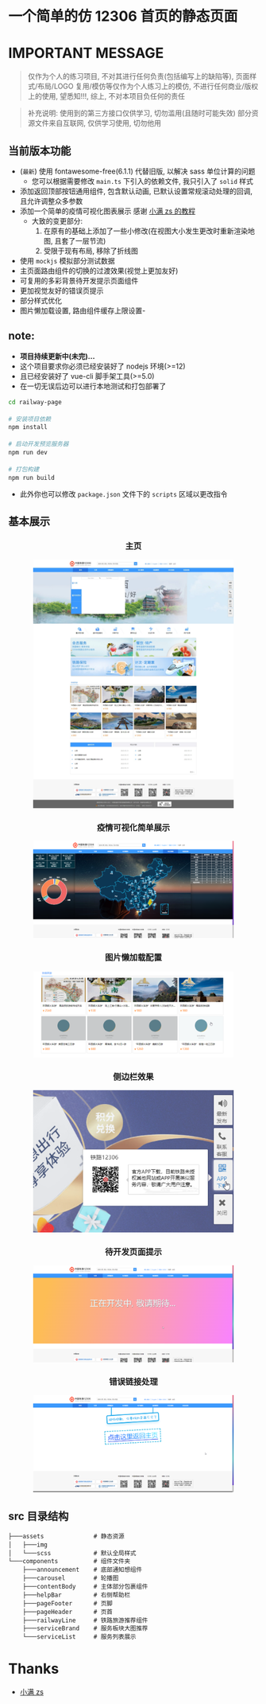 # 一个简单的仿 12306 首页的静态页面

# IMPORTANT MESSAGE

> 仅作为个人的练习项目, 不对其进行任何负责(包括编写上的缺陷等), 页面样式/布局/LOGO 复用/模仿等仅作为个人练习上的模仿, 不进行任何商业/版权上的使用, 望悉知!!!, 综上, 不对本项目负任何的责任

> 补充说明:
> 使用到的第三方接口仅供学习, 切勿滥用(且随时可能失效)
> 部分资源文件来自互联网, 仅供学习使用, 切勿他用

## 当前版本功能

- (`最新`) 使用 fontawesome-free(6.1.1) 代替旧版, 以解决 sass 单位计算的问题
  - 您可以根据需要修改 `main.ts` 下引入的依赖文件, 我只引入了 `solid` 样式
- 添加返回顶部按钮通用组件, 包含默认动画, 已默认设置常规滚动处理的回调, 且允许调整众多参数
- 添加一个简单的疫情可视化图表展示 感谢 [小满 zs 的教程]("https://www.bilibili.com/video/BV1dS4y1y7vd?p=70&spm_id_from=333.880.my_history.page.click&vd_source=68720e34574ae6c7d6a143d6c92bdac7")
  - 大致的变更部分:
    1. 在原有的基础上添加了一些小修改(在视图大小发生更改时重新渲染地图, 且套了一层节流)
    2. 受限于现有布局, 移除了折线图
- 使用 `mockjs` 模拟部分测试数据
- 主页面路由组件的切换的过渡效果(视觉上更加友好)
- 可复用的多彩背景待开发提示页面组件
- 更加视觉友好的错误页提示
- 部分样式优化
- 图片懒加载设置, 路由组件缓存上限设置-

## note:

- **项目持续更新中(未完)...**
- 这个项目要求你必须已经安装好了 nodejs 环境(>=12)
- 且已经安装好了 vue-cli 脚手架工具(>=5.0)
- 在一切无误后边可以进行本地测试和打包部署了

```sh
cd railway-page

# 安装项目依赖
npm install

# 启动开发预览服务器
npm run dev

# 打包构建
npm run build
```

- 此外你也可以修改 `package.json` 文件下的 `scripts` 区域以更改指令

## 基本展示

<div align="center">
<h3>主页</h3>
<img src=".assets/main-page.jpeg" alt="图片貌似没加载出来..." width="80%" />

<h3>疫情可视化简单展示</h3>
<img src=".assets/echarts-map-example.png" alt="图片貌似没加载出来..." width="80%" />

<h3>图片懒加载配置</h3>
<img src=".assets/loading-hint.png" alt="图片貌似没加载出来..." width="80%" />

<h3>侧边栏效果</h3>
<img src=".assets/right-side-bar.png" alt="图片貌似没加载出来..." width="80%" />

<h3>待开发页面提示</h3>
<img src=".assets/wait-develop-hint.png" alt="图片貌似没加载出来..." width="80%" />

<h3>错误链接处理</h3>
<img src=".assets/not-found-hint.png" alt="图片貌似没加载出来..." width="80%" />
</div>

## src 目录结构

```txt
├───assets              # 静态资源
│   ├───img
│   └───scss            # 默认全局样式
└───components          # 组件文件夹
    ├───announcement    # 底部通知想组件
    ├───carousel        # 轮播图
    ├───contentBody     # 主体部分包裹组件
    ├───helpBar         # 右侧帮助栏
    ├───pageFooter      # 页脚
    ├───pageHeader      # 页首
    ├───railwayLine     # 铁路旅游推荐组件
    ├───serviceBrand    # 服务板块大图推荐
    └───serviceList     # 服务列表展示
```

# Thanks

- [小满 zs](https://blog.csdn.net/qq1195566313?type=blog)
